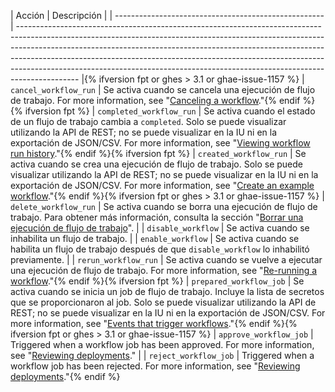 | Acción                                               | Descripción                                                                                                                                                                                                                                                                                                                                                                                                           |
| ---------------------------------------------------- | --------------------------------------------------------------------------------------------------------------------------------------------------------------------------------------------------------------------------------------------------------------------------------------------------------------------------------------------------------------------------------------------------------------------- |{% ifversion fpt or ghes > 3.1 or ghae-issue-1157 %}
| `cancel_workflow_run`                                | Se activa cuando se cancela una ejecución de flujo de trabajo. For more information, see "[Canceling a workflow](/actions/managing-workflow-runs/canceling-a-workflow)."{% endif %}{% ifversion fpt %}
| `completed_workflow_run`                             | Se activa cuando el estado de un flujo de trabajo cambia a `completed`. Solo se puede visualizar utilizando la API de REST; no se puede visualizar en la IU ni en la exportación de JSON/CSV. For more information, see "[Viewing workflow run history](/actions/managing-workflow-runs/viewing-workflow-run-history)."{% endif %}{% ifversion fpt %}
| `created_workflow_run`                               | Se activa cuando se crea una ejecución de flujo de trabajo. Solo se puede visualizar utilizando la API de REST; no se puede visualizar en la IU ni en la exportación de JSON/CSV. For more information, see "[Create an example workflow](/actions/learn-github-actions/introduction-to-github-actions#create-an-example-workflow)."{% endif %}{% ifversion fpt or ghes > 3.1 or ghae-issue-1157 %}
| `delete_workflow_run`                                | Se activa cuando se borra una ejecución de flujo de trabajo. Para obtener más información, consulta la sección "[Borrar una ejecución de flujo de trabajo](/actions/managing-workflow-runs/deleting-a-workflow-run)".                                                                                                                                                                                                 |
| `disable_workflow`                                   | Se activa cuando se inhabilita un flujo de trabajo.                                                                                                                                                                                                                                                                                                                                                                   |
| `enable_workflow`                                    | Se activa cuando se habilita un flujo de trabajo después de que `disable_workflow` lo inhabilitó previamente.                                                                                                                                                                                                                                                                                                         |
| `rerun_workflow_run`                                 | Se activa cuando se vuelve a ejecutar una ejecución de flujo de trabajo. For more information, see "[Re-running a workflow](/actions/managing-workflow-runs/re-running-a-workflow)."{% endif %}{% ifversion fpt %}
| `prepared_workflow_job`                              | Se activa cuando se inicia un job de flujo de trabajo. Incluye la lista de secretos que se proporcionaron al job. Solo se puede visualizar utilizando la API de REST; no se puede visualizar en la IU ni en la exportación de JSON/CSV. For more information, see "[Events that trigger workflows](/actions/reference/events-that-trigger-workflows)."{% endif %}{% ifversion fpt or ghes > 3.1 or ghae-issue-1157 %}
| `approve_workflow_job`                               | Triggered when a workflow job has been approved. For more information, see "[Reviewing deployments](/actions/managing-workflow-runs/reviewing-deployments)."                                                                                                                                                                                                                                                          |
| `reject_workflow_job`                                | Triggered when a workflow job has been rejected. For more information, see "[Reviewing deployments](/actions/managing-workflow-runs/reviewing-deployments)."{% endif %}
